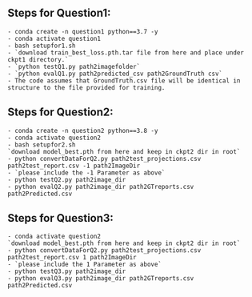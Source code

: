 ## Steps for Question1:
    - conda create -n question1 python==3.7 -y
    - conda activate question1
    - bash setupfor1.sh
    - `download train_best_loss.pth.tar file from here and place under ckpt1 directory.` 
    - `python testQ1.py path2imagefolder`
    - `python evalQ1.py path2predicted_csv path2GroundTruth csv`
    - The code assumes that GroundTruth.csv file will be identical in structure to the file provided for training.


## Steps for Question2:
    - conda create -n question2 python==3.8 -y
    - conda activate question2
    - bash setupfor2.sh
    `download model_best.pth from here and keep in ckpt2 dir in root`
    - python convertDataForQ2.py path2test_projections.csv path2test_report.csv -1 path2ImageDir
    - `please include the -1 Parameter as above`
    - python testQ2.py path2image_dir
    - python evalQ2.py path2image_dir path2GTreports.csv path2Predicted.csv
    


## Steps for Question3:
    - conda activate question2
    `download model_best.pth from here and keep in ckpt2 dir in root`
    - python convertDataForQ2.py path2test_projections.csv path2test_report.csv 1 path2ImageDir
    - `please include the 1 Parameter as above`
    - python testQ3.py path2image_dir
    - python evalQ3.py path2image_dir path2GTreports.csv path2Predicted.csv